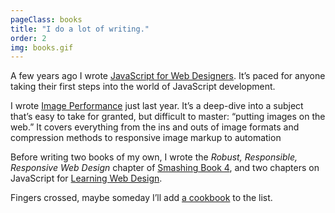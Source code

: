 ```yaml
---
pageClass: books
title: "I do a lot of writing."
order: 2
img: books.gif
---
```


A few years ago I wrote [JavaScript for Web Designers](https://abookapart.com/products/javascript-for-web-designers). It’s paced for anyone taking their first steps into the world of JavaScript development.

I wrote [Image Performance](https://abookapart.com/products/image-performance) just last year. It’s a deep-dive into a subject that’s easy to take for granted, but difficult to master: “putting images on the web.” It covers everything from the ins and outs of image formats and compression methods to responsive image markup to automation

Before writing two books of my own, I wrote the _Robust, Responsible, Responsive Web Design_ chapter of [Smashing Book 4](https://www.smashingmagazine.com/smashing-book-4-new-perspectives/), and two chapters on JavaScript for [Learning Web Design](https://www.learningwebdesign.com/).

Fingers crossed, maybe someday I’ll add [a cookbook](https://wiltomakesfood.com) to the list.